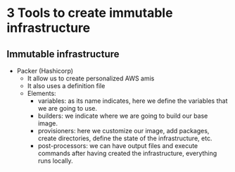 # 3 Tools to create immutable infrastructure

## Immutable infrastructure

- Packer (Hashicorp)
  - It allow us to create personalized AWS amis
  - It also uses a definition file
  - Elements:
    - variables: as its name indicates, here we define the variables that we are going to use.
    - builders: we indicate where we are going to build our base image.
    - provisioners: here we customize our image, add packages, create directories, define the state of the infrastructure, etc.
    - post-processors: we can have output files and execute commands after having created the infrastructure, everything runs locally.
